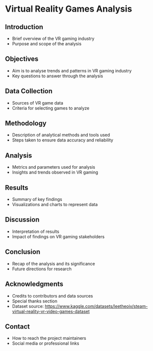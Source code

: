 # Virtual Reality Games Analysis

## Introduction
- Brief overview of the VR gaming industry
- Purpose and scope of the analysis 

## Objectives
- Aim is to analyse trends and patterns in VR gaming industry
- Key questions to answer through the analysis

## Data Collection
- Sources of VR game data
- Criteria for selecting games to analyze

## Methodology
- Description of analytical methods and tools used
- Steps taken to ensure data accuracy and reliability

## Analysis
- Metrics and parameters used for analysis
- Insights and trends observed in VR gaming

## Results
- Summary of key findings
- Visualizations and charts to represent data

## Discussion
- Interpretation of results
- Impact of findings on VR gaming stakeholders

## Conclusion
- Recap of the analysis and its significance
- Future directions for research

## Acknowledgments
- Credits to contributors and data sources
- Special thanks section
- Dataset source: https://www.kaggle.com/datasets/leetheoiv/steam-virtual-reality-vr-video-games-dataset

## Contact
- How to reach the project maintainers
- Social media or professional links

